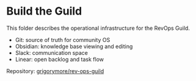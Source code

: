 # Build the Guild

This folder describes the operational infrastructure for the RevOps Guild.

- Git: source of truth for community OS
- Obsidian: knowledge base viewing and editing
- Slack: communication space
- Linear: open backlog and task flow

Repository: [grigorymore/rev-ops-guild](https://github.com/grigorymore/rev-ops-guild)
